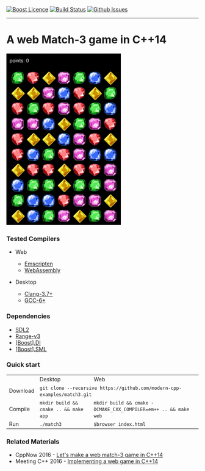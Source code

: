 <a href="http://www.boost.org/LICENSE_1_0.txt" target="_blank">![Boost Licence](http://img.shields.io/badge/license-boost-blue.svg)</a>
<a href="https://travis-ci.org/modern-cpp-examples/match3" target="_blank">![Build Status](https://img.shields.io/travis/modern-cpp-examples/match3/master.svg?label=linux)</a>
<a href="http://github.com/modern-cpp-examples/match3/issues" target="_blank">![Github Issues](https://img.shields.io/github/issues/modern-cpp-examples/match3.svg)</a>

---------------------------------------

# A web Match-3 game in C++14

<a href="http://modern-cpp-examples.github.io/match3">
  <img src="docs/images/match3.png" width="300" height="450"/>
</a>

### Tested Compilers

* Web
  * [Emscripten](http://emscripten.org)
  * [WebAssembly](http://webassembly.org)

* Desktop
  * [Clang-3.7+](http://clang.llvm.org)
  * [GCC-6+](https://gcc.gnu.org/gcc-6/changes.html)

### Dependencies

* [SDL2](https://www.libsdl.org/download-2.0.php)
* [Range-v3](https://github.com/ericniebler/range-v3)
* [[Boost].DI](https://github.com/boost-experimental/di)
* [[Boost].SML](https://github.com/boost-experimental/sml)


### Quick start

<table>
  <tr>
    <td></td>
    <td>Desktop</td>
    <td>Web</td>
  </tr>
  <tr>
    <td>Download</td>
    <td colspan="2"><code>git clone --recursive https://github.com/modern-cpp-examples/match3.git</code></td>
  </tr>
  <tr>
    <td>Compile</td>
    <td><code>mkdir build &amp;&amp; cmake .. &amp;&amp; make app</code></td>
    <td><code>mkdir build &amp;&amp; cmake -DCMAKE_CXX_COMPILER=em++ .. &amp;&amp; make web</code></td>
  </tr>
  <tr>
    <td>Run</td>
    <td><code>./match3</code></td>
    <td><code>$browser index.html</code></td>
  </tr>
</table>

### Related Materials

* CppNow 2016 - [Let's make a web match-3 game in C++14](http://modern-cpp-examples.github.io/match3/cppnow-2016)
* Meeting C++ 2016 - [Implementing a web game in C++14](http://modern-cpp-examples.github.io/match3/meetingcpp-2016)

